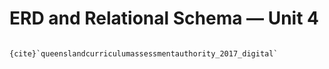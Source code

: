 # ERD and Relational Schema &mdash; Unit 4

```{admonition} Unit 4 subject matter covered:

{cite}`queenslandcurriculumassessmentauthority_2017_digital`
```